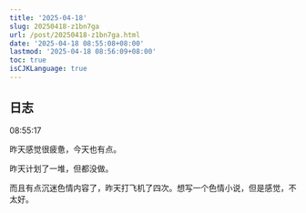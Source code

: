 ```yaml
---
title: '2025-04-18'
slug: 20250418-z1bn7ga
url: /post/20250418-z1bn7ga.html
date: '2025-04-18 08:55:08+08:00'
lastmod: '2025-04-18 08:56:09+08:00'
toc: true
isCJKLanguage: true
---
```






## 日志

08:55:17

昨天感觉很疲惫，今天也有点。

昨天计划了一堆，但都没做。

而且有点沉迷色情内容了，昨天打飞机了四次。想写一个色情小说，但是感觉，不太好。
